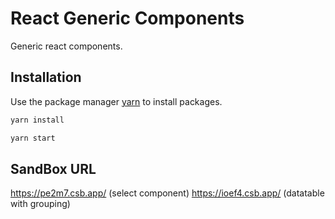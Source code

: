 # React Generic Components

Generic react components.

## Installation

Use the package manager [yarn](https://yarnpkg.com/) to install packages.

```bash
yarn install
```
```bash
yarn start
```

## SandBox URL
https://pe2m7.csb.app/ (select component)
https://ioef4.csb.app/ (datatable with grouping)
